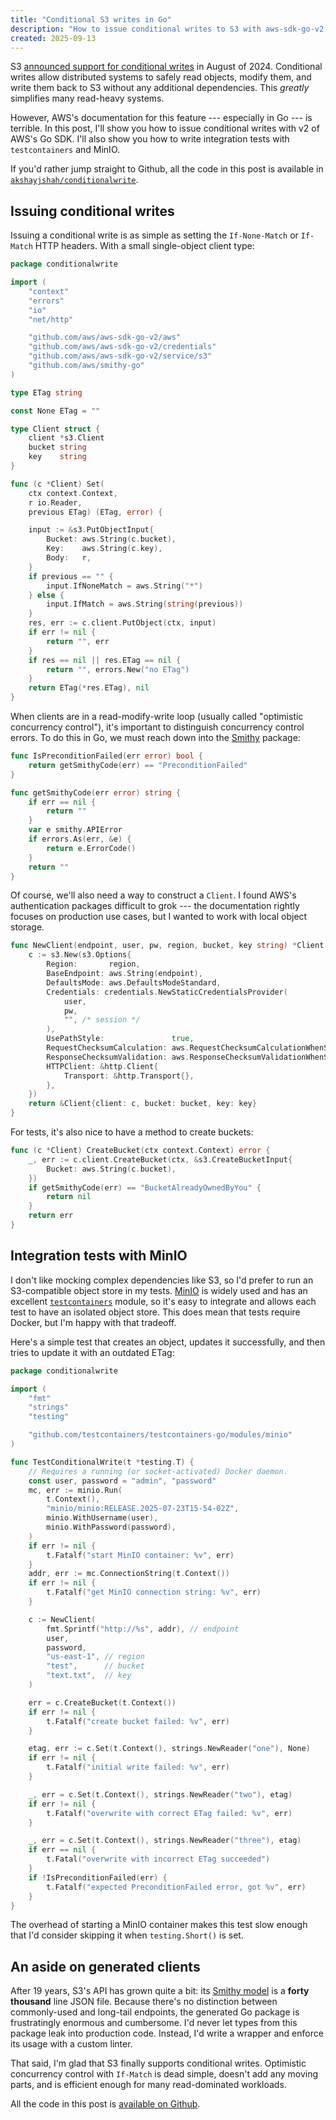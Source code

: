 ```yaml
---
title: "Conditional S3 writes in Go"
description: "How to issue conditional writes to S3 with aws-sdk-go-v2 and test them with MinIO."
created: 2025-09-13
---
```


S3 [announced support for conditional writes][announcement] in August of 2024.
Conditional writes allow distributed systems to safely read objects, modify
them, and write them back to S3 without any additional dependencies. This
*greatly* simplifies many read-heavy systems.

However, AWS's documentation for this feature --- especially in Go --- is
terrible. In this post, I'll show you how to issue conditional writes with v2 of
AWS's Go SDK. I'll also show you how to write integration tests with
`testcontainers` and MinIO.

If you'd rather jump straight to Github, all the code in this post is available
in [`akshayjshah/conditionalwrite`][github].

## Issuing conditional writes

Issuing a conditional write is as simple as setting the `If-None-Match` or
`If-Match` HTTP headers. With a small single-object client type:

```go
package conditionalwrite

import (
	"context"
	"errors"
	"io"
	"net/http"

	"github.com/aws/aws-sdk-go-v2/aws"
	"github.com/aws/aws-sdk-go-v2/credentials"
	"github.com/aws/aws-sdk-go-v2/service/s3"
	"github.com/aws/smithy-go"
)

type ETag string

const None ETag = ""

type Client struct {
	client *s3.Client
	bucket string
	key    string
}

func (c *Client) Set(
 	ctx context.Context,
 	r io.Reader,
 	previous ETag) (ETag, error) {

	input := &s3.PutObjectInput{
		Bucket: aws.String(c.bucket),
		Key:    aws.String(c.key),
		Body:   r,
	}
	if previous == "" {
		input.IfNoneMatch = aws.String("*")
	} else {
		input.IfMatch = aws.String(string(previous))
	}
	res, err := c.client.PutObject(ctx, input)
	if err != nil {
		return "", err
	}
	if res == nil || res.ETag == nil {
		return "", errors.New("no ETag")
	}
	return ETag(*res.ETag), nil
}
```

When clients are in a read-modify-write loop (usually called "optimistic
concurrency control"), it's important to distinguish concurrency control errors.
To do this in Go, we must reach down into the [Smithy][] package:

```go
func IsPreconditionFailed(err error) bool {
	return getSmithyCode(err) == "PreconditionFailed"
}

func getSmithyCode(err error) string {
	if err == nil {
		return ""
	}
	var e smithy.APIError
	if errors.As(err, &e) {
		return e.ErrorCode()
	}
	return ""
}
```

Of course, we'll also need a way to construct a `Client`. I found AWS's
authentication packages difficult to grok --- the documentation rightly focuses
on production use cases, but I wanted to work with local object storage.

```go
func NewClient(endpoint, user, pw, region, bucket, key string) *Client {
	c := s3.New(s3.Options{
		Region:       region,
		BaseEndpoint: aws.String(endpoint),
		DefaultsMode: aws.DefaultsModeStandard,
		Credentials: credentials.NewStaticCredentialsProvider(
			user,
			pw,
			"", /* session */
		),
		UsePathStyle:               true,
		RequestChecksumCalculation: aws.RequestChecksumCalculationWhenSupported,
		ResponseChecksumValidation: aws.ResponseChecksumValidationWhenSupported,
		HTTPClient: &http.Client{
			Transport: &http.Transport{},
		},
	})
	return &Client{client: c, bucket: bucket, key: key}
}
```

For tests, it's also nice to have a method to create buckets:

```go
func (c *Client) CreateBucket(ctx context.Context) error {
	_, err := c.client.CreateBucket(ctx, &s3.CreateBucketInput{
		Bucket: aws.String(c.bucket),
	})
	if getSmithyCode(err) == "BucketAlreadyOwnedByYou" {
		return nil
	}
	return err
}
```

## Integration tests with MinIO

I don't like mocking complex dependencies like S3, so I'd prefer to run an
S3-compatible object store in my tests. [MinIO][] is widely used and has an
excellent [`testcontainers`][testcontainers] module, so it's easy to integrate
and allows each test to have an isolated object store. This does mean that tests
require Docker, but I'm happy with that tradeoff.

Here's a simple test that creates an object, updates it successfully, and then
tries to update it with an outdated ETag:

```go
package conditionalwrite

import (
	"fmt"
	"strings"
	"testing"

	"github.com/testcontainers/testcontainers-go/modules/minio"
)

func TestConditionalWrite(t *testing.T) {
	// Requires a running (or socket-activated) Docker daemon.
	const user, password = "admin", "password"
	mc, err := minio.Run(
		t.Context(),
		"minio/minio:RELEASE.2025-07-23T15-54-02Z",
		minio.WithUsername(user),
		minio.WithPassword(password),
	)
	if err != nil {
		t.Fatalf("start MinIO container: %v", err)
	}
	addr, err := mc.ConnectionString(t.Context())
	if err != nil {
		t.Fatalf("get MinIO connection string: %v", err)
	}

	c := NewClient(
		fmt.Sprintf("http://%s", addr), // endpoint
		user,
		password,
		"us-east-1", // region
		"test",      // bucket
		"text.txt",  // key
	)

	err = c.CreateBucket(t.Context())
	if err != nil {
		t.Fatalf("create bucket failed: %v", err)
	}

	etag, err := c.Set(t.Context(), strings.NewReader("one"), None)
	if err != nil {
		t.Fatalf("initial write failed: %v", err)
	}

	_, err = c.Set(t.Context(), strings.NewReader("two"), etag)
	if err != nil {
		t.Fatalf("overwrite with correct ETag failed: %v", err)
	}

	_, err = c.Set(t.Context(), strings.NewReader("three"), etag)
	if err == nil {
		t.Fatal("overwrite with incorrect ETag succeeded")
	}
	if !IsPreconditionFailed(err) {
		t.Fatalf("expected PreconditionFailed error, got %v", err)
	}
}
```

The overhead of starting a MinIO container makes this test slow enough that I'd
consider skipping it when `testing.Short()` is set.

## An aside on generated clients

After 19 years, S3's API has grown quite a bit: its [Smithy model][smithy-s3] is
a **forty thousand** line JSON file. Because there's no distinction between
commonly-used and long-tail endpoints, the generated Go package is frustratingly
enormous and cumbersome. I'd never let types from this package leak into
production code. Instead, I'd write a wrapper and enforce its usage with a
custom linter.

That said, I'm glad that S3 finally supports conditional writes. Optimistic
concurrency control with `If-Match` is dead simple, doesn't add any moving
parts, and is efficient enough for many read-dominated workloads.

All the code in this post is [available on Github][github].

[announcement]: https://aws.amazon.com/about-aws/whats-new/2024/08/amazon-s3-conditional-writes/
[github]: https://github.com/akshayjshah/conditionalwrite
[MinIO]: https://www.min.io/
[smithy-s3]: https://raw.githubusercontent.com/aws/api-models-aws/9c9dd620e2541b82f34ac5d52d73625b753f80a8/models/s3/service/2006-03-01/s3-2006-03-01.json
[Smithy]: https://smithy.io/index.html
[testcontainers]: https://testcontainers.com/ 
